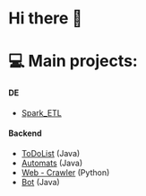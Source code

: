 # Hi there 👋

# 💻 Main projects:
#### DE
 - [Spark_ETL](https://github.com/admitriy1931/Spark_ETL)
#### Backend
 - [ToDoList](https://github.com/admitriy1931/ToDoList) (Java)
 - [Automats](https://github.com/1Shadowscale1/Automats) (Java)
 - [Web - Crawler](https://github.com/SlivnyiArtem/WebCraulerPy) (Python)
 - [Bot](https://github.com/admitriy1931/Weather_Bot_Java) (Java)


<!--
**admitriy1931/admitriy1931** is a ✨ _special_ ✨ repository because its `README.md` (this file) appears on your GitHub profile.

Here are some ideas to get you started:

- 🔭 I’m currently working on ...
- 🌱 I’m currently learning ...
- 👯 I’m looking to collaborate on ...
- 🤔 I’m looking for help with ...
- 💬 Ask me about ...
- 📫 How to reach me: ...
- 😄 Pronouns: ...
- ⚡ Fun fact: ...
-->
